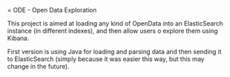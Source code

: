 = ODE - Open Data Exploration

This project is aimed at loading any kind of OpenData into an ElasticSearch instance (in different indexes), and then allow users o explore them using Kibana. 

First version is using Java for loading and parsing data and then sending it to ElasticSearch (simply because it was easier this way, but this may change in the future). 